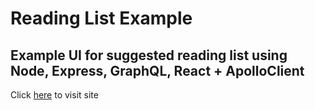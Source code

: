 # Reading List Example

## Example UI for suggested reading list using Node, Express, GraphQL, React + ApolloClient

Click [here](http://reading-list-example.surge.sh/) to visit site